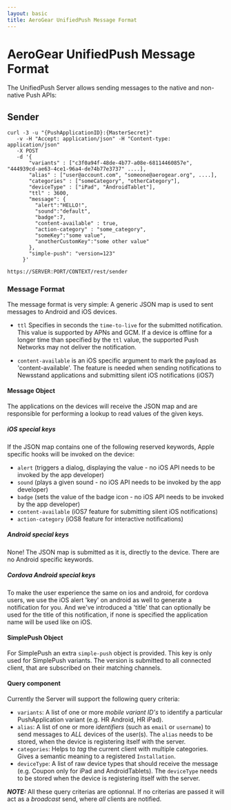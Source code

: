 ```yaml
--- 
layout: basic 
title: AeroGear UnifiedPush Message Format 
---
```


# AeroGear UnifiedPush Message Format

The UnifiedPush Server allows sending messages to the native and non-native Push APIs:

## Sender

    curl -3 -u "{PushApplicationID}:{MasterSecret}"
       -v -H "Accept: application/json" -H "Content-type: application/json" 
       -X POST
       -d '{
           "variants" : ["c3f0a94f-48de-4b77-a08e-68114460857e", "444939cd-ae63-4ce1-96a4-de74b77e3737" ....],
           "alias" : ["user@account.com", "someone@aerogear.org", ....],
           "categories" : ["someCategory", "otherCategory"],
           "deviceType" : ["iPad", "AndroidTablet"],
           "ttl" : 3600,
           "message": {
             "alert":"HELLO!",
             "sound":"default",
             "badge":7,
             "content-available" : true,
             "action-category" : "some_category",
             "someKey":"some value",
             "anotherCustomKey":"some other value"
           },
           "simple-push": "version=123"
         }'

    https://SERVER:PORT/CONTEXT/rest/sender

### Message Format
The message format is very simple: A generic JSON map is used to sent messages to Android and iOS devices. 

* ```ttl``` Specifies in seconds the ```time-to-live``` for the submitted notification. This value is supported by APNs and GCM. If a device is offline for a longer time than specified by the ```ttl``` value, the supported Push Networks may not deliver the notification.

* ```content-available``` is an iOS specific argument to mark the payload as 'content-available'. The feature is needed when sending notifications to Newsstand applications and submitting silent iOS notifications (iOS7)



#### Message Object

The applications on the devices will receive the JSON map and are responsible for performing a lookup to read values 
of the given keys.

##### iOS special keys

If the JSON map contains one of the following reserved keywords, Apple specific hooks will be invoked on the device:

* ```alert``` (triggers a dialog, displaying the value - no iOS API needs to be invoked by the app developer)
* ```sound``` (plays a given sound  - no iOS API needs to be invoked by the app developer)
* ```badge``` (sets the value of the badge icon - no iOS API needs to be invoked by the app developer)
* ```content-available``` (iOS7 feature for submitting silent iOS notifications)
* ```action-category``` (iOS8 feature for interactive notifications)

##### Android special keys

None! The JSON map is submitted as it is, directly to the device. There are no Android specific keywords.

##### Cordova Android special keys

To make the user experience the same on ios and android, for cordova users, we use the iOS alert 'key' on android as well to generate a notification for you. And we've introduced a 'title' that can optionally be used for the title of this notification, if none is specified the application name will be used like on iOS.

#### SimplePush Object

For SimplePush an extra ```simple-push``` object is provided. This key is only used for SimplePush variants. The version is submitted to all connected client, that are subscribed on their matching channels.

#### Query component

Currently the Server will support the following query criteria:

* ```variants```: A list of one or more _mobile variant ID's_ to identify a particular PushApplication variant (e.g. HR Android, HR iPad).
* ```alias```: A list of one or more _identifiers_ (such as ```email``` or ```username```) to send messages to *ALL* devices of the user(s). The ```alias``` needs to be stored, when the device is registering itself with the server.
* ```categories```: Helps to _tag_ the current client with multiple categories. Gives a semantic meaning to a registered ```Installation```.
* ```deviceType```: A list of raw device types that should receive the message (e.g. Coupon only for iPad and AndroidTablets). The ```deviceType``` needs to be stored when the device is registering itself with the server.

_**NOTE:**_ All these query criterias are optionnal. If no criterias are passed it will act as a  _broadcast_ send, where _all_ clients are notified. 
